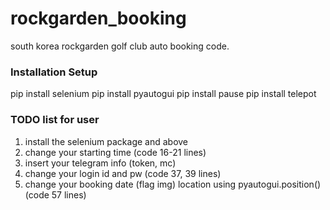 # rockgarden_booking
south korea rockgarden golf club auto booking code.

### Installation Setup
pip install selenium
pip install pyautogui
pip install pause
pip install telepot

### TODO list for user
1) install the selenium package and above 
2) change your starting time (code 16-21 lines)
3) insert your telegram info (token, mc)
4) change your login id and pw (code 37, 39 lines)
5) change your booking date (flag img) location using pyautogui.position() (code 57 lines)
